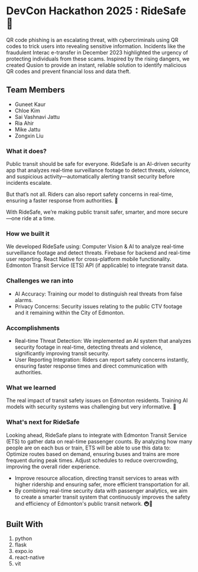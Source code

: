 # DevCon Hackathon 2025 : RideSafe 🚊

QR code phishing is an escalating threat, with cybercriminals using QR codes to trick users into revealing sensitive information. Incidents like the fraudulent Interac e-transfer in December 2023 highlighted the urgency of protecting individuals from these scams. Inspired by the rising dangers, we created Qusion to provide an instant, reliable solution to identify malicious QR codes and prevent financial loss and data theft.

## Team Members
* Guneet Kaur
* Chloe Kim
* Sai Vashnavi Jattu
* Ria Ahir
* Mike Jattu
* Zongxin Liu

### What it does? 
Public transit should be safe for everyone. RideSafe is an AI-driven security app that analyzes real-time surveillance footage to detect threats, violence, and suspicious activity—automatically alerting transit security before incidents escalate.

But that’s not all. Riders can also report safety concerns in real-time, ensuring a faster response from authorities. 🚏

With RideSafe, we’re making public transit safer, smarter, and more secure—one ride at a time.

### How we built it 
We developed RideSafe using: Computer Vision & AI to analyze real-time surveillance footage and detect threats. Firebase for backend and real-time user reporting. React Native for cross-platform mobile functionality. Edmonton Transit Service (ETS) API (if applicable) to integrate transit data.

### Challenges we ran into
* AI Accuracy: Training our model to distinguish real threats from false alarms. 
* Privacy Concerns: Security issues relating to the public CTV footage and it remaining within the City of Edmonton.

### Accomplishments 
* Real-time Threat Detection: We implemented an AI system that analyzes security footage in real-time, detecting threats and violence, significantly improving transit security.
* User Reporting Integration: Riders can report safety concerns instantly, ensuring faster response times and direct communication with authorities.

### What we learned
The real impact of transit safety issues on Edmonton residents. Training AI models with security systems was challenging but very informative. 🚞

### What's next for RideSafe
Looking ahead, RideSafe plans to integrate with Edmonton Transit Service (ETS) to gather data on real-time passenger counts. By analyzing how many people are on each bus or train, ETS will be able to use this data to:
Optimize routes based on demand, ensuring buses and trains are more frequent during peak times.
Adjust schedules to reduce overcrowding, improving the overall rider experience.
* Improve resource allocation, directing transit services to areas with higher ridership and ensuring safer, more efficient transportation for all.
* By combining real-time security data with passenger analytics, we aim to create a smarter transit system that continuously improves the safety and efficiency of Edmonton's public transit network. 🚇🚀
  
## Built With
1. python
2. flask
3. expo.io
4. react-native
5. vit
